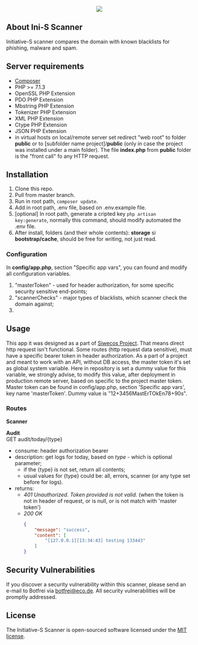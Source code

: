 <p align="center"><img src="https://initiative-s.de/images/logo-initiative-s.png"></p>

## About Ini-S Scanner

Initiative-S scanner compares the domain with known blacklists for phishing, malware and spam.

## Server requirements
* [Composer](https://getcomposer.org/) 
* PHP >= 7.1.3
* OpenSSL PHP Extension
* PDO PHP Extension
* Mbstring PHP Extension
* Tokenizer PHP Extension
* XML PHP Extension
* Ctype PHP Extension
* JSON PHP Extension
* in virtual hosts on local/remote server set redirect "web root" to folder **public** or to [subfolder name project]/**public** (only in case the project was installed under a main folder). The file **index.php** from **public** folder is the "front call" fo any HTTP request. 

## Installation

1. Clone this repo.  
2. Pull from master branch.  
3. Run in root path, <code>composer update</code>.   
4. Add in root path, .env file, based on .env.example file.
5. [optional] In root path, generate a cripted key <code>php artisan key:generate</code>, normally this command, should modify automated the .env file. 
6. After install, folders (and their whole contents): **storage** si **bootstrap/cache**, should be free for writing, not just read.

### Configuration

In **config/app.php**, section "Specific app vars", you can found and modify all configuration variables.  
1. "masterToken" - used for header authorization, for some specific security sensitive end-points;
2. "scannerChecks" - major types of blacklists, which scanner check the domain against;
3.  

## Usage

This app it was designed as a part of [Siwecos Project](https://siwecos.de). That means direct http request isn't functional. Some routes (http request data sensitive), must have a specific bearer token in header authorization. As a part of a project and meant to work with an API, without DB access, the master token it's set as global system variable. Here in repository is set a dummy value for this variable, we strongly advise, to modify this value, after deployment in production remote server, based on specific to the project master token. Master token can be found in config/app.php, section 'Specific app vars', key name 'masterToken'. Dummy value is "12+3456MastErTOkEn78+90s".  

### Routes

**Scanner**

**Audit**  
GET audit/today/{type}
- consume: header authorization bearer
- description: get logs for today, based on _type_ - which is optional parameter;  
    * if the {type} is not set, return all contents;  
    * usual values for {type} could be: all, errors, scanner (or any type set before for logs).
- returns:  
    * _401 Unauthorized. Token provided is not valid._ (when the token is not in header of request, or is null, or is not match with 'master token')  
    * _200 OK_
        ```json
        {
            "message": "success",
            "content": [
                "[127.0.0.1][13:34:43] testing 133443"
            ]
        }
        ```

## Security Vulnerabilities

If you discover a security vulnerability within this scanner, please send an e-mail to Botfrei via [botfrei@eco.de](mailto:botfrei@eco.de). All security vulnerabilities will be promptly addressed.

## License

The Initiative-S Scanner is open-sourced software licensed under the [MIT license](https://opensource.org/licenses/MIT).
